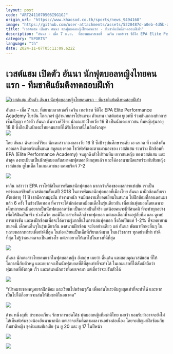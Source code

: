 ```yaml
---
layout: post
code: "ART2411070506I9G1GJ"
origin_url: "https://www.khaosod.co.th/sports/news_9494168"
image: "https://github.com/user-attachments/assets/5220487d-a0eb-4d5b-a1aa-156467be1676"
title: "เวสต์แฮม เปิดตัว อันนา นักฟุตบอลหญิงไทยคนแรก - ทีมชาติแย้มดึงทดสอบฝีเท้า"
description: "อันนา - เมื่อ 7 พ.ย.  ที่สยามบลาสเซอรี่  เควิน เทอร์เรซ ซีอีโอ EPA Elite Performance Academy  ไบรอัน โกลเวอร์ ผู้อำนวยการโปรแกรม ตัวแทน เวสต์แฮม ยูเอฟซี"
category: "SPORTS"
language: "th"
date: 2024-11-07T05:11:09.622Z
---
```


# เวสต์แฮม เปิดตัว อันนา นักฟุตบอลหญิงไทยคนแรก - ทีมชาติแย้มดึงทดสอบฝีเท้า

[![เวสต์แฮม เปิดตัว อันนา นักฟุตบอลหญิงไทยคนแรก - ทีมชาติแย้มดึงทดสอบฝีเท้า](https://www.khaosod.co.th/wpapp/uploads/2024/11/ANN111.jpg "เวสต์แฮม เปิดตัว อันนา นักฟุตบอลหญิงไทยคนแรก - ทีมชาติแย้มดึงทดสอบฝีเท้า")](https://www.khaosod.co.th/wpapp/uploads/2024/11/ANN111.jpg)

อันนา – เมื่อ 7 พ.ย. ที่สยามบลาสเซอรี่ เควิน เทอร์เรซ ซีอีโอ EPA Elite Performance Academy ไบรอัน โกลเวอร์ ผู้อำนวยการโปรแกรม ตัวแทน เวสต์แฮม ยูเอฟซี ร่วมกันแถลงข่าวการเซ็นสัญญา คว้าตัว อันนา ฉันทวงศ์วิริยะ นักเตะสาวไทยวัย 16 ปี เป็นนักเตะเยาวชน ทีมหญิงรุ่นอายุ 18 ปี ซึ่งถือเป็นนักเตะไทยคนแรกที่ได้รับโอกาสนี้ในลีกอังกฤษ  
[![](https://www.khaosod.co.th/wpapp/uploads/2024/11/S__755327008_0-696x464.jpg)](https://www.khaosod.co.th/wpapp/uploads/2024/11/S__755327008_0.jpg)

โดย อันนา ฉันทวงศ์วิริยะ นักเตะสาวกองกลางวัย 16 ปี ซึ่งปัจจุบันศึกษาระดับ เอ เลเวล ที่ เวลลิงตัน คอลเลจ อินเตอร์เนชั่นแนล สคูลแบงคอก โชว์ฟอร์มเตะตาแมวมองของ เวสต์แฮม ระหว่าง ฝึกซ้อมที่ EPA (Elite Performance Academy) จนถูกดึงตัวไปร่วมทีม เยาวชนหญิง ของเวสต์แฮม และล่าสุด ลงทะเบียนเป็นนักฟุตบอลกับสมาคมฟุตบอลอังกฤษแล้ว และได้ลงสนามนัดแรกร่วมกับทีมหญิง เวสต์แฮม ยูไนเต็ด ในเกมเอาชนะ แคมบริดจ์ 7-2

[![](https://www.khaosod.co.th/wpapp/uploads/2024/11/S__755326988_0-696x464.jpg)](https://www.khaosod.co.th/wpapp/uploads/2024/11/S__755326988_0.jpg)

เควิน กล่าวว่า EPA เราโฟกัสในการพัฒนานักฟุตบอล มากกว่าเรื่องของผลการแข่งขัน เราเป็นพาร์ตเนอร์ชิพกับเวสต์แฮมตั้งแต่ปี 2018 ในการพัฒนานักฟุตบอลที่เมืองไทย อันนา มาฝึกซ้อมกับเราตั้งแต่อายุ 11 ปี เธอมีความมุ่งมั่น ทำงานหนัก จนมีผลงานที่ยอดเยี่ยมในสนาม ไปฝึกซ้อมที่ลอนดอนมาแล้ว 6 ครั้ง ในช่วงปิดเทอม ที่ควรจะได้พักผ่อนเหมือนเด็กในรุ่นเดียวกัน เพื่อเล่นฟุตบอลโดยเฉพาะ เด็กหลายคนฝันอยากเป็นนักฟตบอลอาชีพ เป็นความฝันก็จริง แต่น้อยคนจะมีทัศนคติ ที่จะทำทุกอย่างเพื่อให้ฝันเป็นจริง ช่วงโควิด เธอมีโอกาสจะรีแล็กซ์จากฟุตบอล แต่เธอเลือกที่จะอยู่กับทีม และ ดูเทปการแข่งขัน และลงฝึกซ้อมเพื่อจะได้ความรู้มากขึ้นในการเล่นฟุตบอล ซึ่งถือเป็นแค่ 1-2% ที่จะพยายามขนาดนี้ เด็กคนอื่นๆในรุ่นเดียวกัน ลงสนามฝึกซ้อม จะยิงอย่างเดียว แต่ อันนา พัฒนาทักษะอื่นๆ ในหลายหลากหลายเพื่อทำดีที่สุด ในห้องเรียนเป็นเด็กที่เรียนเก่งมาก ในแง่วิชาการ ทุกอย่างที่ทำ ทำดีที่สุด ไม่รู้ว่าอนาคตจะเป็นอย่างไร แต่เราอยากให้เขาไปในทางที่ดีที่สุด

[![](https://www.khaosod.co.th/wpapp/uploads/2024/11/S__755327001_0-696x493.jpg)](https://www.khaosod.co.th/wpapp/uploads/2024/11/S__755327001_0.jpg)

อันนา นักเตะสาวไทยคนแรกในฟุตบอลหญิง อังกฤษ เผยว่า ตื่นเต้น และขอบคุณเวสต์แฮม ที่ให้โอกาสนี้กับตัวหนู และอยากจะเป็นนักฟุตบอลที่ดีที่สุดเท่าที่จะทำได้ ในเกมแรกที่ได้สัมผัสถือว่า ฟุตบอลที่อังกฤษ เร็ว และเล่นหนักกว่าที่เคยเจอมา แต่เชื่อว่าจะปรับตัวได้

[![](https://www.khaosod.co.th/wpapp/uploads/2024/11/S__755327006_0-696x464.jpg)](https://www.khaosod.co.th/wpapp/uploads/2024/11/S__755327006_0.jpg)

“เป้าหมายของหนูอยากฝึกซ้อม และเรียนไปพร้อมๆกัน เพื่อเล่นในระดับสูงสุดเท่าที่จะทำได้ และหากเป็นไปได้ก็อยากจะเล่นให้ทีมชาติในอนาคต”

[![](https://www.khaosod.co.th/wpapp/uploads/2024/11/S__755327005_0-696x464.jpg)](https://www.khaosod.co.th/wpapp/uploads/2024/11/S__755327005_0.jpg)

ด้าน หนึ่งฤทัย สระทองเวียน รักษาการเฮดโค้ช ฟุตบอลหญิงทีมชาติไทย เผยว่า ยอมรับว่าอาจจะยังไม่ได้เห็นฟอร์มของน้องอันนามากนัก แต่เราจะเริ่มติดตามผลงานอย่างต่อเนื่อง โดยจะเชิญมาฝึกซ้อมกับทีมชาติหญิง ชุดชิงแชมป์เอเชีย รุ่น ยู 20 และ ยู 17 ในปีหน้า

[![](https://www.khaosod.co.th/wpapp/uploads/2024/11/S__755326986_0-696x486.jpg)](https://www.khaosod.co.th/wpapp/uploads/2024/11/S__755326986_0.jpg)

[![](https://www.khaosod.co.th/wpapp/uploads/2024/11/E1A2EF60-6A79-4B9D-B57B-FC81FA42255A-696x434.jpg)](https://www.khaosod.co.th/wpapp/uploads/2024/11/E1A2EF60-6A79-4B9D-B57B-FC81FA42255A.jpg)